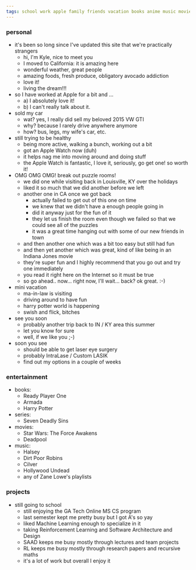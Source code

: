 ```yaml
---
tags: school work apple family friends vacation books anime music movie health
---
```



### personal

- it's been so long since I've updated this site that we're practically strangers
    - hi, I'm Kyle, nice to meet you
    - I moved to California: it is amazing here
    - wonderful weather, great people
    - amazing foods, fresh produce, obligatory avocado addiction
    - love it!
    - living the dream!!!
- so I have worked at Apple for a bit and ...
    - a) I absolutely love it!
    - b) I can't really talk about it.
- sold my car
    - wat? yes, I really did sell my beloved 2015 VW GTI
    - why? because I rarely drive anywhere anymore
    - how? bus, legs, my wife's car, etc.
- still trying to be healthy
    - being more active, walking a bunch, working out a bit
    - got an Apple Watch now (duh)
    - it helps nag me into moving around and doing stuff
    - the Apple Watch is fantastic, I love it, seriously, go get one! so worth it!
- OMG OMG OMG! break out puzzle rooms!
    - we did one while visiting back in Louisville, KY over the holidays
    - liked it so much that we did another before we left
    - another one in CA once we got back
        - actually failed to get out of this one on time
        - we knew that we didn't have a enough people going in
        - did it anyway just for the fun of it
        - they let us finish the room even though we failed so that we could see all of the puzzles
        - it was a great time hanging out with some of our new friends in town
    - and then another one which was a bit too easy but still had fun
    - and then yet another which was great, kind of like being in an Indiana Jones movie
    - they're super fun and I highly recommend that you go out and try one immediately
    - you read it right here on the Internet so it must be true
    - so go ahead.. now... right now, I'll wait... back? ok great. :-)
- mini vacation
    - ma-in-law is visiting
    - driving around to have fun
    - harry potter world is happening
    - swish and flick, bitches
- see you soon
    - probably another trip back to IN / KY area this summer
    - let you know for sure
    - well, if we like you ;-)
- soon you see
    - should be able to get laser eye surgery
    - probably IntraLase / Custom LASIK
    - find out my options in a couple of weeks


### entertainment

- books:
    - Ready Player One
    - Armada
    - Harry Potter
- series:
    - Seven Deadly Sins
- movies:
    - Star Wars: The Force Awakens
    - Deadpool
- music:
    - Halsey
    - Dirt Poor Robins
    - Cilver
    - Hollywood Undead
    - any of Zane Lowe's playlists


### projects

- still going to school
    - still enjoying the GA Tech Online MS CS program
    - last semester kept me pretty busy but I got A's so yay
    - liked Machine Learning enough to specialize in it
    - taking Reinforcement Learning and Software Architecture and Design
    - SAAD keeps me busy mostly through lectures and team projects
    - RL keeps me busy mostly through research papers and recursive maths
    - it's a lot of work but overall I enjoy it
